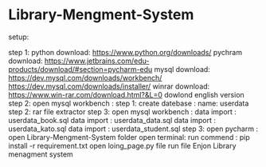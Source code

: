 # Library-Mengment-System

setup:

step 1:
      python download:
            https://www.python.org/downloads/
      pychram download:
            https://www.jetbrains.com/edu-products/download/#section=pycharm-edu
      mysql download:
            https://dev.mysql.com/downloads/workbench/
            https://dev.mysql.com/downloads/installer/
      winrar download:
            https://www.win-rar.com/download.html?&L=0
            dowlond english version
step 2:
      open mysql workbench :
            step 1:
                  create datebase :
                  name: userdata
            step 2: 
                  rar file extractor
            step 3:
                  open mysql workbench :
                        data import : userdata_book.sql
                        data import : userdata_data.sql
                        data import : userdata_kato.sql
                        data import : userdata_student.sql
step 3:
      open pycharm :
            open Library-Mengment-System folder
            open terminal:
                 run commend : pip install -r requirement.txt
            open loing_page.py file
            run file 
Enjon Library menagment system

 
                    
                  
